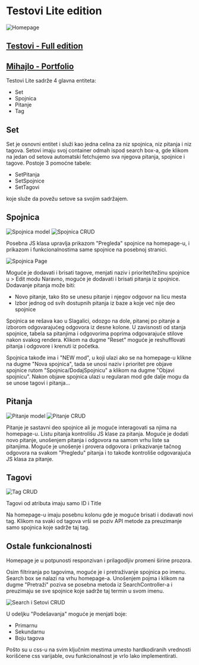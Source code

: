 # Testovi Lite edition

![Homepage](Slike/home.jpg)

## [Testovi - Full edition](https://testovi-inc.netlify.app/)

## [Mihajlo - Portfolio](https://mikacinc.github.io/portfolio)

Testovi Lite sadrže 4 glavna entiteta:

- Set
- Spojnica
- Pitanje
- Tag

## Set

Set je osnovni entitet i služi kao jedna celina za niz spojnica, niz pitanja i niz tagova.
Setovi imaju svoj container odmah ispod search box-a, gde klikom na jedan od setova
automatski fetchujemo sva njegova pitanja, spojnice i tagove.
Postoje 3 pomoćne tabele:

- SetPitanja
- SetSpojnice
- SetTagovi

koje služe da povežu setove sa svojim sadržajem.

## Spojnica

![Spojnica model](Slike/s_model.jpg)
![Spojnica CRUD](Slike/s_rute.jpg)

Posebna JS klasa upravlja prikazom "Pregleda" spojnice na homepage-u, i prikazom i funkcionalnostima same spojnice na posebnoj stranici.

![Spojnica Page](Slike/spojnica_page.jpg)

Moguće je dodavati i brisati tagove, menjati naziv i prioritet/težinu spojnice u > Edit modu
Naravno, moguće je dodavati i brisati pitanja iz spojnice. Dodavanje pitanja može biti:

- Novo pitanje, tako što se unesu pitanje i njegov odgovor na licu mesta
- Izbor jednog od svih dostupnih pitanja iz baze a koje već nije deo spojnice

Spojnica se rešava kao u Slagalici, odozgo na dole, pitanej po pitanje a izborom
odgovarajućeg odgovora iz desne kolone. U zavisnosti od stanja spojnice, tabela
sa pitanjima i odgovorima poprima odgovarajuće stilove nakon svakog rendera.
Klikom na dugme "Reset" moguće je reshufflovati pitanja i odgovore i krenuti iz početka.

Spojnica takođe ima i "NEW mod", u koji ulazi ako se na homepage-u klikne na dugme
"Nova spojnica", tada se unosi naziv i prioritet pre objave spojnice rutom
"Spojnica/DodajSpojnicu" a klikom na dugme "Objavi spojnicu". Nakon objave spojnica
ulazi u regularan mod gde dalje mogu da se unose tagovi i pitanja...

## Pitanja

![Pitanje model](Slike/p_model.jpg)
![Pitanje CRUD](Slike/p_crud.jpg)

Pitanje je sastavni deo spojnice ali je moguće interagovati sa njima na homepage-u.
Listu pitanja kontrolišu JS klase za pitanja.
Moguće je dodati novo pitanje, unošenjem pitanja i odgovora na samom vrhu liste sa
pitanjima.
Moguće je unošenje i provera odgovora i prikazivanje tačnog odgovora na svakom
"Pregledu" pitanja i to takođe kontroliše odgovarajuća JS klasa za pitanje.

## Tagovi

![Tag CRUD](Slike/t_crud.jpg)

Tagovi od atributa imaju samo ID i Title

Na homepage-u imaju posebnu kolonu gde je moguće brisati i dodavati novi tag.
Klikom na svaki od tagova vrši se poziv API metode za preuzimanje samo spojnica
koje sadrže taj tag.

## Ostale funkcionalnosti

Homepage je u potpunosti responzivan i prilagodljiv promeni širine prozora.

Osim filtriranja po tagovima, moguće je i pretraživanje spojnica po imenu.
Search box se nalazi na vrhu homepage-a. Unošenjem pojma i klikom na dugme "Pretraži" poziva se posebna metoda iz SearchController-a i preuzimaju se sve spojnice koje sadrže taj termin u svom imenu.

![Search i Setovi CRUD](Slike/search_set_crud.jpg)

U odeljku "Podešavanja" moguće je menjati boje:

- Primarnu
- Sekundarnu
- Boju tagova

Pošto su u css-u na svim ključnim mestima umesto hardkodiranih vrednosti korišćene
css varijable, ovu funkcionalnost je vrlo lako implementirati.
